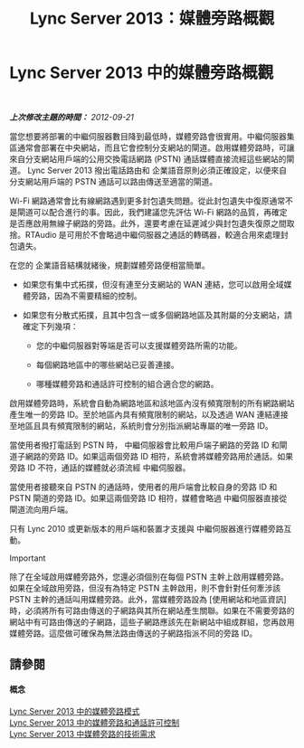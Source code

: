 ﻿---
title: Lync Server 2013：媒體旁路概觀
TOCTitle: 媒體旁路概觀
ms:assetid: 9ea090b3-f607-46f7-97dd-2510052524e5
ms:mtpsurl: https://technet.microsoft.com/zh-tw/library/Gg412740(v=OCS.15)
ms:contentKeyID: 49291820
ms.date: 08/24/2015
mtps_version: v=OCS.15
ms.translationtype: HT
---

# Lync Server 2013 中的媒體旁路概觀

 

_**上次修改主題的時間：** 2012-09-21_

當您想要將部署的中繼伺服器數目降到最低時，媒體旁路會很實用。中繼伺服器集區通常會部署在中央網站，而且它會控制分支網站的閘道。啟用媒體旁路時，可讓來自分支網站用戶端的公用交換電話網路 (PSTN) 通話媒體直接流經這些網站的閘道。 Lync Server 2013 撥出電話路由和 企業語音原則必須正確設定，以便來自分支網站用戶端的 PSTN 通話可以路由傳送至適當的閘道。

Wi-Fi 網路通常會比有線網路遇到更多封包遺失問題。從此封包遺失中復原通常不是閘道可以配合進行的事。因此，我們建議您先評估 Wi-Fi 網路的品質，再確定是否應啟用無線子網路的旁路。此外，還要考慮在延遲減少與封包遺失復原之間取捨。RTAudio 是可用於不會略過中繼伺服器之通話的轉碼器，較適合用來處理封包遺失。

在您的 企業語音結構就緒後，規劃媒體旁路便相當簡單。

  - 如果您有集中式拓撲，但沒有連至分支網站的 WAN 連結，您可以啟用全域媒體旁路，因為不需要精細的控制。

  - 如果您有分散式拓撲，且其中包含一或多個網路地區及其附屬的分支網站，請確定下列幾項：
    
      - 您的中繼伺服器對等端是否可以支援媒體旁路所需的功能。
    
      - 每個網路地區中的哪些網站已妥善連接。
    
      - 哪種媒體旁路和通話許可控制的組合適合您的網路。

啟用媒體旁路時，系統會自動為網路地區和該地區內沒有頻寬限制的所有網路網站產生唯一的旁路 ID。至於地區內具有頻寬限制的網站，以及透過 WAN 連結連接至地區且具有頻寬限制的網站，系統則會分別指派網站專屬的唯一旁路 ID。

當使用者撥打電話到 PSTN 時， 中繼伺服器會比較用戶端子網路的旁路 ID 和閘道子網路的旁路 ID。如果這兩個旁路 ID 相符，系統會將媒體旁路用於通話。如果旁路 ID 不符，通話的媒體就必須流經 中繼伺服器。

當使用者接聽來自 PSTN 的通話時，使用者的用戶端會比較自身的旁路 ID 和 PSTN 閘道的旁路 ID。如果這兩個旁路 ID 相符，媒體會略過 中繼伺服器直接從閘道流向用戶端。

只有 Lync 2010 或更新版本的用戶端和裝置才支援與 中繼伺服器進行媒體旁路互動。

> [!IMPORTANT]  
> 除了在全域啟用媒體旁路外，您還必須個別在每個 PSTN 主幹上啟用媒體旁路。如果在全域啟用旁路，但沒有為特定 PSTN 主幹啟用，則不會針對任何牽涉該 PSTN 主幹的通話叫用媒體旁路。此外，當媒體旁路設為 [使用網站和地區資訊] 時，必須將所有可路由傳送的子網路與其所在網站產生關聯。如果在不需要旁路的網站中有可路由傳送的子網路，這些子網路應該先在新網站中組成群組，您再啟用媒體旁路。這麼做可確保為無法路由傳送的子網路指派不同的旁路 ID。



## 請參閱

#### 概念

[Lync Server 2013 中的媒體旁路模式](lync-server-2013-media-bypass-modes.md)  
[Lync Server 2013 中的媒體旁路和通話許可控制](lync-server-2013-media-bypass-and-call-admission-control.md)  
[Lync Server 2013 中媒體旁路的技術需求](lync-server-2013-technical-requirements-for-media-bypass.md)

